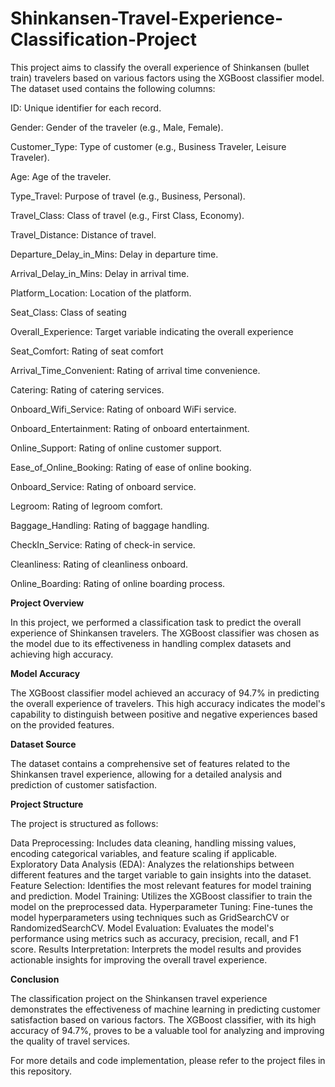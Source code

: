 # Shinkansen-Travel-Experience-Classification-Project

This project aims to classify the overall experience of Shinkansen (bullet train) travelers based on various factors using the XGBoost classifier model. The dataset used contains the following columns:

ID: Unique identifier for each record.

Gender: Gender of the traveler (e.g., Male, Female).

Customer_Type: Type of customer (e.g., Business Traveler, Leisure Traveler).

Age: Age of the traveler.

Type_Travel: Purpose of travel (e.g., Business, Personal).

Travel_Class: Class of travel (e.g., First Class, Economy).

Travel_Distance: Distance of travel.

Departure_Delay_in_Mins: Delay in departure time.

Arrival_Delay_in_Mins: Delay in arrival time.

Platform_Location: Location of the platform.

Seat_Class: Class of seating

Overall_Experience: Target variable indicating the overall experience

Seat_Comfort: Rating of seat comfort

Arrival_Time_Convenient: Rating of arrival time convenience.

Catering: Rating of catering services.

Onboard_Wifi_Service: Rating of onboard WiFi service.

Onboard_Entertainment: Rating of onboard entertainment.

Online_Support: Rating of online customer support.

Ease_of_Online_Booking: Rating of ease of online booking.

Onboard_Service: Rating of onboard service.

Legroom: Rating of legroom comfort.

Baggage_Handling: Rating of baggage handling.

CheckIn_Service: Rating of check-in service.

Cleanliness: Rating of cleanliness onboard.

Online_Boarding: Rating of online boarding process.

**Project Overview**

In this project, we performed a classification task to predict the overall experience of Shinkansen travelers. The XGBoost classifier was chosen as the model due to its effectiveness in handling complex datasets and achieving high accuracy.

**Model Accuracy**

The XGBoost classifier model achieved an accuracy of 94.7% in predicting the overall experience of travelers. This high accuracy indicates the model's capability to distinguish between positive and negative experiences based on the provided features.

**Dataset Source**

The dataset contains a comprehensive set of features related to the Shinkansen travel experience, allowing for a detailed analysis and prediction of customer satisfaction.

**Project Structure**

The project is structured as follows:

Data Preprocessing: Includes data cleaning, handling missing values, encoding categorical variables, and feature scaling if applicable.
Exploratory Data Analysis (EDA): Analyzes the relationships between different features and the target variable to gain insights into the dataset.
Feature Selection: Identifies the most relevant features for model training and prediction.
Model Training: Utilizes the XGBoost classifier to train the model on the preprocessed data.
Hyperparameter Tuning: Fine-tunes the model hyperparameters using techniques such as GridSearchCV or RandomizedSearchCV.
Model Evaluation: Evaluates the model's performance using metrics such as accuracy, precision, recall, and F1 score.
Results Interpretation: Interprets the model results and provides actionable insights for improving the overall travel experience.

**Conclusion**

The classification project on the Shinkansen travel experience demonstrates the effectiveness of machine learning in predicting customer satisfaction based on various factors. The XGBoost classifier, with its high accuracy of 94.7%, proves to be a valuable tool for analyzing and improving the quality of travel services.

For more details and code implementation, please refer to the project files in this repository.
